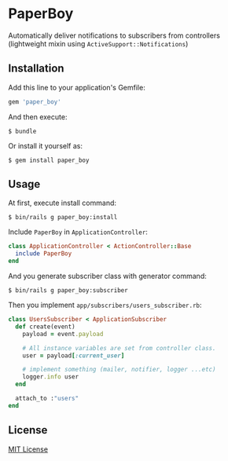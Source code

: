 # PaperBoy

Automatically deliver notifications to subscribers from controllers (lightweight mixin using `ActiveSupport::Notifications`)

## Installation

Add this line to your application's Gemfile:

```ruby
gem 'paper_boy'
```

And then execute:

    $ bundle

Or install it yourself as:

    $ gem install paper_boy

## Usage

At first, execute install command:

    $ bin/rails g paper_boy:install

Include `PaperBoy` in `ApplicationController`:

```ruby
class ApplicationController < ActionController::Base
  include PaperBoy
end
```

And you generate subscriber class with generator command:

    $ bin/rails g paper_boy:subscriber

Then you implement `app/subscribers/users_subscriber.rb`:

```ruby
class UsersSubscriber < ApplicationSubscriber
  def create(event)
    payload = event.payload

    # All instance variables are set from controller class.
    user = payload[:current_user]

    # implement something (mailer, notifier, logger ...etc)
    logger.info user
  end

  attach_to :"users"
end
```

## License

[MIT License](https://opensource.org/licenses/MIT)
